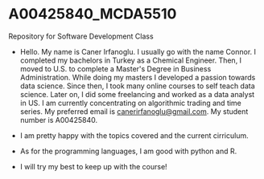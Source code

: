 # A00425840_MCDA5510
Repository for Software Development Class

- Hello. My name is Caner Irfanoglu. I usually go with the name Connor. I completed my bachelors in Turkey as a Chemical Engineer.
Then, I moved to U.S. to complete a Master's Degree in Business Administration. While doing my masters I developed a passion towards
data science. Since then, I took many online courses to self teach data science. Later on, I did some freelancing and worked as a data analyst in US.
I am currently concentrating on algorithmic trading and time series. 
My preferred email is canerirfanoglu@gmail.com.
My student number is A00425840.

- I am pretty happy with the topics covered and the current cirriculum.

- As for the programming languages, I am good with python and R.

- I will try my best to keep up with the course!

